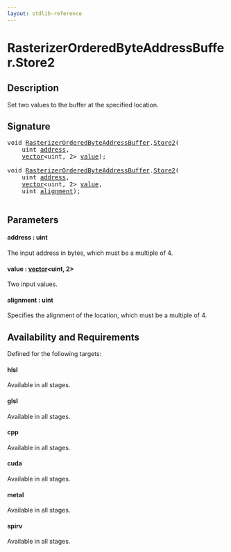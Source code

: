 ```yaml
---
layout: stdlib-reference
---
```


# RasterizerOrderedByteAddressBuffer\.Store2

## Description

Set two values to the buffer at the specified location.



## Signature 

<pre>
<span class="code_keyword">void</span> <a href="index.html" class="code_type">RasterizerOrderedByteAddressBuffer</a>.<a href="store2-0.html">Store2</a>(
    <span class="code_keyword">uint</span> <a href="store2-0.html#decl-address" class="code_param">address</a>,
    <a href="index.html" class="code_type">vector</a>&lt;<span class="code_keyword">uint</span>, 2&gt; <a href="store2-0.html#decl-value" class="code_param">value</a>);

<span class="code_keyword">void</span> <a href="index.html" class="code_type">RasterizerOrderedByteAddressBuffer</a>.<a href="store2-0.html">Store2</a>(
    <span class="code_keyword">uint</span> <a href="store2-0.html#decl-address" class="code_param">address</a>,
    <a href="index.html" class="code_type">vector</a>&lt;<span class="code_keyword">uint</span>, 2&gt; <a href="store2-0.html#decl-value" class="code_param">value</a>,
    <span class="code_keyword">uint</span> <a href="store2-0.html#decl-alignment" class="code_param">alignment</a>);

</pre>

## Parameters

####  <a id="decl-address"></a>address  : uint
The input address in bytes, which must be a multiple of 4.

####  <a id="decl-value"></a>value  : [vector](../vector/index)\<uint, 2\>
Two input values.

####  <a id="decl-alignment"></a>alignment  : uint
Specifies the alignment of the location, which must be a multiple of 4.


## Availability and Requirements

Defined for the following targets:

#### hlsl
Available in all stages.

#### glsl
Available in all stages.

#### cpp
Available in all stages.

#### cuda
Available in all stages.

#### metal
Available in all stages.

#### spirv
Available in all stages.



